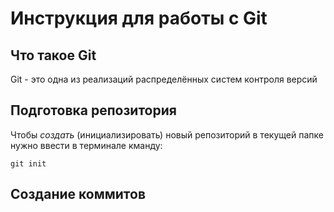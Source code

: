 # **Инструкция для работы с Git**

## Что такое Git

Git - это одна из реализаций распределённых систем контроля версий

## Подготовка репозитория

Чтобы *создать* (инициализировать) новый репозиторий в текущей папке нужно ввести в терминале кманду:

    git init

## Создание коммитов

